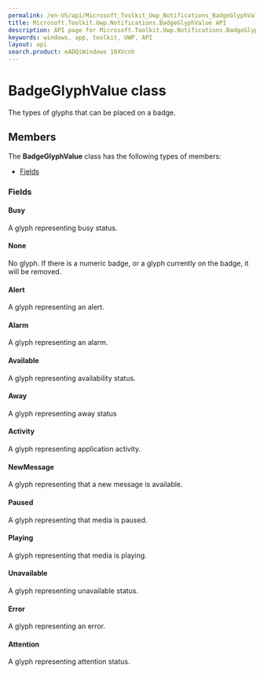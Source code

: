 ```yaml
---
permalink: /en-US/api/Microsoft_Toolkit_Uwp_Notifications_BadgeGlyphValue.htm
title: Microsoft.Toolkit.Uwp.Notifications.BadgeGlyphValue API 
description: API page for Microsoft.Toolkit.Uwp.Notifications.BadgeGlyphValue
keywords: windows, app, toolkit, UWP, API
layout: api
search.product: eADQiWindows 10XVcnh
---
```



# BadgeGlyphValue class

The types of glyphs that can be placed on a badge.

## Members

The **BadgeGlyphValue** class has the following types of members:

* [Fields](#Fields)

### Fields

#### Busy

A glyph representing busy status.



#### None

No glyph.  If there is a numeric badge, or a glyph currently on the badge, it will be removed.



#### Alert

A glyph representing an alert.



#### Alarm

A glyph representing an alarm.



#### Available

A glyph representing availability status.



#### Away

A glyph representing away status



#### Activity

A glyph representing application activity.



#### NewMessage

A glyph representing that a new message is available.



#### Paused

A glyph representing that media is paused.



#### Playing

A glyph representing that media is playing.



#### Unavailable

A glyph representing unavailable status.



#### Error

A glyph representing an error.



#### Attention

A glyph representing attention status.


